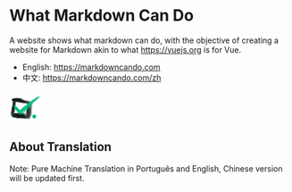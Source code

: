 # What Markdown Can Do

[//]: # (TODO: badge)

A website shows what markdown can do, with the objective of creating a website for Markdown akin to what https://vuejs.org is for Vue.

- English: https://markdowncando.com
- 中文: https://markdowncando.com/zh

![icon](public/logo-mini.png)

## About Translation

Note: Pure Machine Translation in Português and English, Chinese version will be updated first.
